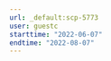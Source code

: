 ```yaml
---
url: _default:scp-5773
user: guestc
starttime: "2022-06-07"
endtime: "2022-08-07"
---
```

<reserve />
